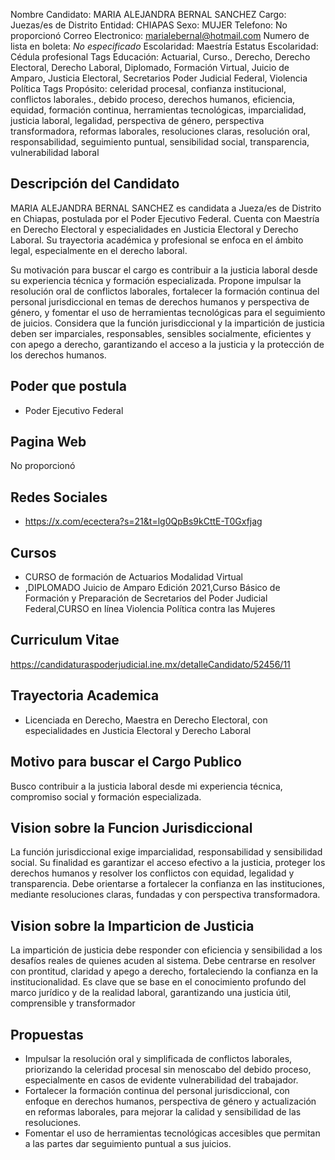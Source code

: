Nombre Candidato: MARIA ALEJANDRA BERNAL SANCHEZ
Cargo: Juezas/es de Distrito
Entidad: CHIAPAS
Sexo: MUJER
Telefono: No proporcionó
Correo Electronico: marialebernal@hotmail.com
Numero de lista en boleta: *No especificado*
Escolaridad: Maestría
Estatus Escolaridad: Cédula profesional
Tags Educación: Actuarial, Curso., Derecho, Derecho Electoral, Derecho Laboral, Diplomado, Formación Virtual, Juicio de Amparo, Justicia Electoral, Secretarios Poder Judicial Federal, Violencia Política
Tags Propósito: celeridad procesal, confianza institucional, conflictos laborales., debido proceso, derechos humanos, eficiencia, equidad, formación continua, herramientas tecnológicas, imparcialidad, justicia laboral, legalidad, perspectiva de género, perspectiva transformadora, reformas laborales, resoluciones claras, resolución oral, responsabilidad, seguimiento puntual, sensibilidad social, transparencia, vulnerabilidad laboral


## Descripción del Candidato 

MARIA ALEJANDRA BERNAL SANCHEZ es candidata a Jueza/es de Distrito en Chiapas, postulada por el Poder Ejecutivo Federal. Cuenta con Maestría en Derecho Electoral y especialidades en Justicia Electoral y Derecho Laboral. Su trayectoria académica y profesional se enfoca en el ámbito legal, especialmente en el derecho laboral.

Su motivación para buscar el cargo es contribuir a la justicia laboral desde su experiencia técnica y formación especializada. Propone impulsar la resolución oral de conflictos laborales, fortalecer la formación continua del personal jurisdiccional en temas de derechos humanos y perspectiva de género, y fomentar el uso de herramientas tecnológicas para el seguimiento de juicios. Considera que la función jurisdiccional y la impartición de justicia deben ser imparciales, responsables, sensibles socialmente, eficientes y con apego a derecho, garantizando el acceso a la justicia y la protección de los derechos humanos.


## Poder que postula

- Poder Ejecutivo Federal


## Pagina Web

No proporcionó


## Redes Sociales

- https://x.com/ecectera?s=21&t=lg0QpBs9kCttE-T0Gxfjag


## Cursos

- CURSO de formación de Actuarios  Modalidad Virtual
- ,DIPLOMADO Juicio de Amparo Edición 2021,Curso Básico de Formación y Preparación de Secretarios del Poder Judicial Federal,CURSO en línea Violencia Política contra las Mujeres


## Curriculum Vitae

https://candidaturaspoderjudicial.ine.mx/detalleCandidato/52456/11


## Trayectoria Academica

- Licenciada en Derecho, Maestra en Derecho Electoral, con especialidades en Justicia Electoral y Derecho Laboral


## Motivo para buscar el Cargo Publico

Busco contribuir a la justicia laboral desde mi experiencia técnica, compromiso social y formación especializada.


## Vision sobre la Funcion Jurisdiccional

La función jurisdiccional exige imparcialidad, responsabilidad y sensibilidad social. Su finalidad es garantizar el acceso efectivo a la justicia, proteger los derechos humanos y resolver los conflictos con equidad, legalidad y transparencia. Debe orientarse a fortalecer la confianza en las instituciones, mediante resoluciones claras, fundadas y con perspectiva transformadora.


## Vision sobre la Imparticion de Justicia

La impartición de justicia debe responder con eficiencia y sensibilidad a los desafíos reales de quienes acuden al sistema. Debe centrarse en resolver con prontitud, claridad y apego a derecho, fortaleciendo la confianza en la institucionalidad. Es clave que se base en el conocimiento profundo del marco jurídico y de la realidad laboral, garantizando una justicia útil, comprensible y transformador


## Propuestas

- Impulsar la resolución oral y simplificada de conflictos laborales, priorizando la celeridad procesal sin menoscabo del debido proceso, especialmente en casos de evidente vulnerabilidad del trabajador.
- Fortalecer la formación continua del personal jurisdiccional, con enfoque en derechos humanos, perspectiva de género y actualización en reformas laborales, para mejorar la calidad y sensibilidad de las resoluciones.
- Fomentar el uso de herramientas tecnológicas accesibles que permitan a las partes dar seguimiento puntual a sus juicios.

